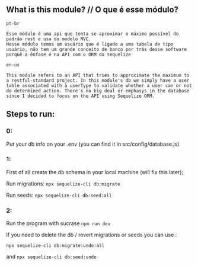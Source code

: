 ## What is this module?  // O que é esse módulo?

```
pt-br

Esse módulo é uma api que tenta se aproximar o máximo possível do padrão rest e usa do modelo MVC.
Nesse módulo temos um usuário que é ligado a uma tabela de tipo usuário, não tem um grande conceito de banco por trás desse software porquê a ênfase é na API com o ORM do sequelize
```
```
en-us

This module refers to an API that tries to approximate the maximum to a restful-standard project. In this module's db we simply have a user table associated with a userType to validate whether a user can or not do determined action. There's no big deal or emphasys in the database since I decided to focus on the API using Sequelize ORM.
```
## Steps to run:

###  0: 
Put your db info on your .env (you can find it in src/config/database.js)
###  1:
First of all create the db schema in your local machine (will fix this later);

Run migrations: ```npx sequelize-cli db:migrate```

Run seeds: ```npx sequelize-cli db:seed:all```
###  2: 
Run the program with sucrase ```npm run dev```

If you need to delete the db / revert migrations or seeds you can use :

```npx sequelize-cli db:migrate:undo:all```

and 
```npx sequelize-cli db:seed:undo```

